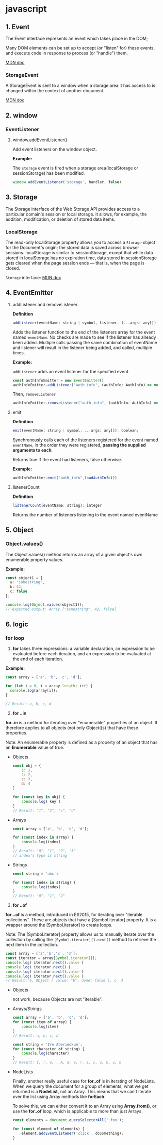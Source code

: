 # javascript

## 1. Event

The Event interface represents an event which takes place in the DOM;

Many DOM elements can be set up to accept (or "listen" for) these events, and execute code in response to process (or "handle") them.

[MDN doc](https://developer.mozilla.org/en-US/docs/Web/API/Event)

### StorageEvent

A StorageEvent is sent to a window when a storage area it has access to is changed within the context of another document.

[MDN doc](https://developer.mozilla.org/en-US/docs/Web/API/StorageEvent)

## 2. window

### EventListener

1. window.addEventListener()

    Add event listeners on the window object.

    **Example:**

    The `storage` event is fired when a storage area(localStorage or sessionStorage) has been modified.
    ```js
    window.addEventListener('storage', handler, false)
    ```

## 3. Storage

The Storage interface of the Web Storage API provides access to a particular domain's session or local storage. It allows, for example, the addition, modification, or deletion of stored data items.

### LocalStorage

The read-only localStorage property allows you to access a `Storage` object for the Document's origin; the stored data is saved across browser sessions. localStorage is similar to sessionStorage, except that while data stored in localStorage has no expiration time, data stored in sessionStorage gets cleared when the page session ends — that is, when the page is closed.

`Storage` interface: [MDN doc](https://developer.mozilla.org/en-US/docs/Web/API/Storage)

## 4. EventEmitter

1. addListener and removeListener

    **Definition**
    ```js
    addListener(eventName: string | symbol, listener: (...args: any[]) => void): this;
    ```
    Adds the listener function to the end of the listeners array for the event named `eventName`. No checks are made to see if the listener has already been added. Multiple calls passing the same combination of eventName and listener will result in the listener being added, and called, multiple times.

    **Example:**

    `addListener` adds an event listener for the specified event.
    ```js
    const authInfoEmitter = new EventEmitter()
    authInfoEmitter.addListener("auth_info", (authInfo: AuthInfo) => void)
    ```

    Then, `removeListener`
    ```js
    authInfoEmitter.removeListener("auth_info", (authInfo: AuthInfo) => void))
    ```

2. emit

    **Definition**
    ```js
    emit(eventName: string | symbol, ...args: any[]): boolean;
    ```
    Synchronously calls each of the listeners registered for the event named `eventName`, in the order they were registered, **passing the supplied arguments to each**.

    Returns true if the event had listeners, false otherwise.
    
    **Example:**
    ```js
    authInfoEmitter.emit("auth_info",loadAuthInfo())
    ```

3. listenerCount

    **Definition**
    ```js
    listenerCount(eventName: string): integer
    ```
    Returns the number of listeners listening to the event named eventName

## 5. Object

### Object.values()

The Object.values() method returns an array of a given object's own enumerable property values.

**Example:**
```js
const object1 = {
  a: 'somestring',
  b: 42,
  c: false
};

console.log(Object.values(object1));
// expected output: Array ["somestring", 42, false]
```

## 6. logic

### for loop

1. **for** takes three expressions: a variable declaration, an expression to be evaluated before each iteration, and an expression to be evaluated at the end of each iteration.

**Example:**
```js
const array = ['a', 'b', 'c', 'd'];

for (let i = 0; i < array.length; i++) {
  console.log(array[i]);
}

// Result: a, b, c, d
```

2. **for ..in**

**for..in** is a method for iterating over "enumerable" properties of an object. It therefore applies to all objects (not only Object()s) that have these properties.

Note: An enumerable property is defined as a property of an object that has an **Enumerable** value of true.
* Objects
    ```js
    const obj = {
	    1: 1,
	    2: 2,
        c: 3,
        d: 4
    }

    for (const key in obj) {
    	console.log( key )
    }
    // Result: "1", "2", "c", "d"
    ```

* Arrays
    ```js
    const array = ['a', 'b', 'c', 'd'];

    for (const index in array) {
	    console.log(index)
    }
    // Result: "0", "1", "2", "3"
    // index's type is string
    ```

* Strings
    ```js
    const string = 'abc';

    for (const index in string) {
        console.log(index)
    }
    // Result: "0", "1", "2"
    ```

3. **for ..of**

**for ..of** is a method, introduced in ES2015, for iterating over "iterable collections". These are objects that have a [Symbol.iterator] property. It is a wrapper around the [Symbol.iterator] to create loops.

Note: The [Symbol.iterator] property allows us to manually iterate over the collection by calling the `[Symbol.iterator]().next()` method to retrieve the next item in the collection.
```js
const array = ['a','b','c', 'd'];
const iterator = array[Symbol.iterator]();
console.log( iterator.next().value )
console.log( iterator.next() )
console.log( iterator.next().value )
console.log( iterator.next().value )
// Result: a, Object { value: "b", done: false }, c, d
```

* Objects

    not work, because Objects are not "iterable".

* Arrays/Strings
    ```js
    const array = ['a', 'b', 'c', 'd'];
    for (const item of array) {
    	console.log(item)
    }
    // Result: a, b, c, d

    const string = 'Ire Aderinokun';
    for (const character of string) {
    	console.log(character)
    }
    // Result: I, r, e, , A, d, e, r, i, n, o, k, u, n
    ```

* NodeLists

    Finally, another really useful case for **for..of** is in iterating of NodeLists. When we query the document for a group of elements, what we get returned is a **NodeList**, not an Array. This means that we can't iterate over the list using Array methods like **forEach**.

    To solve this, we can either convert it to an Array using **Array.from()**, or use the **for..of** loop, which is applicable to more than just Arrays.

    ```js
    const elements = document.querySelectorAll('.foo');

    for (const element of elements) {
        element.addEventListener('click', doSomething);
    }
    ```